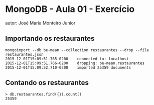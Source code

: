 # MongoDB - Aula 01 - Exercício
autor: José Maria Monteiro Junior

## Importando os restaurantes

    mongoimport --db be-mean --collection restaurantes --drop --file restaurantes.json
    2015-12-01T15:09:51.765-0200    connected to: localhost
    2015-12-01T15:09:51.766-0200    dropping: be-mean.restaurantes
    2015-12-01T15:09:52.710-0200    imported 25359 documents


## Contando os restaurantes

    > db.restaurantes.find({}).count()
    25359
